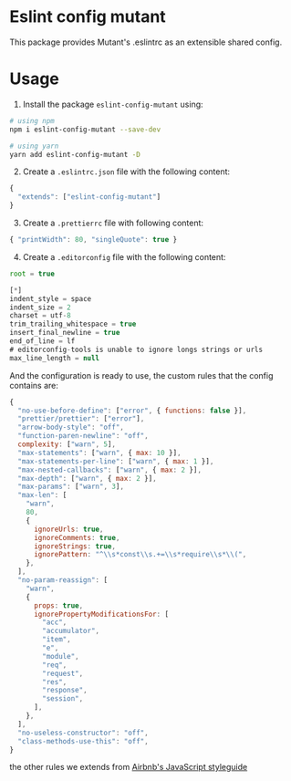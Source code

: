 # Eslint config mutant

This package provides Mutant's .eslintrc as an extensible shared config.

# Usage

1. Install the package `eslint-config-mutant` using:

```bash
# using npm
npm i eslint-config-mutant --save-dev
```

```bash
# using yarn
yarn add eslint-config-mutant -D
```

2. Create a `.eslintrc.json` file with the following content:

```javascript
{
  "extends": ["eslint-config-mutant"]
}
```

3. Create a `.prettierrc` file with following content:

```javascript
{ "printWidth": 80, "singleQuote": true }
```

4. Create a `.editorconfig` file with the following content:

```javascript
root = true

[*]
indent_style = space
indent_size = 2
charset = utf-8
trim_trailing_whitespace = true
insert_final_newline = true
end_of_line = lf
# editorconfig-tools is unable to ignore longs strings or urls
max_line_length = null
```

And the configuration is ready to use, the custom rules that the config contains are:

```javascript
{
  "no-use-before-define": ["error", { functions: false }],
  "prettier/prettier": ["error"],
  "arrow-body-style": "off",
  "function-paren-newline": "off",
  complexity: ["warn", 5],
  "max-statements": ["warn", { max: 10 }],
  "max-statements-per-line": ["warn", { max: 1 }],
  "max-nested-callbacks": ["warn", { max: 2 }],
  "max-depth": ["warn", { max: 2 }],
  "max-params": ["warn", 3],
  "max-len": [
    "warn",
    80,
    {
      ignoreUrls: true,
      ignoreComments: true,
      ignoreStrings: true,
      ignorePattern: "^\\s*const\\s.+=\\s*require\\s*\\(",
    },
  ],
  "no-param-reassign": [
    "warn",
    {
      props: true,
      ignorePropertyModificationsFor: [
        "acc",
        "accumulator",
        "item",
        "e",
        "module",
        "req",
        "request",
        "res",
        "response",
        "session",
      ],
    },
  ],
  "no-useless-constructor": "off",
  "class-methods-use-this": "off",
}
```

the other rules we extends from [Airbnb's JavaScript styleguide](https://github.com/airbnb/javascript)
